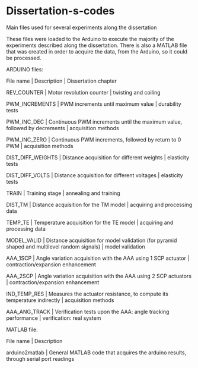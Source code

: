 # Dissertation-s-codes
Main files used for several experiments along the dissertation

These files were loaded to the Arduino to execute the majority of the experiments described along the dissertation.
There is also a MATLAB file that was created in order to acquire the data, from the Arduino, so it could be processed.

ARDUINO files:

File name | Description | Dissertation chapter

REV_COUNTER | Motor revolution counter | twisting and coiling

PWM_INCREMENTS | PWM increments until maximum value | durability tests

PWM_INC_DEC | Continuous PWM increments until the maximum value, followed by decrements | acquisition methods
		     		
PWM_INC_ZERO | Continuous PWM increments, followed by return to 0 PWM | acquisition methods
		    		
DIST_DIFF_WEIGHTS | Distance acquisition for different weights | elasticity tests

DIST_DIFF_VOLTS | Distance acquisition for different voltages | elasticity tests

TRAIN | Training stage | annealing and training

DIST_TM | Distance acquisition for the TM model	| acquiring and processing data

TEMP_TE | Temperature acquisition for the TE model | acquiring and processing data

MODEL_VALID | Distance acquisition for model validation (for pyramid shaped and multilevel random signals) | model validation
		  
AAA_1SCP | Angle variation acquisition with the AAA using 1 SCP actuator | contraction/expansion enhancement
		     	
AAA_2SCP | Angle variation acquisition with the AAA using 2 SCP actuators | contraction/expansion enhancement 
		    		
IND_TEMP_RES | Measures the actuator resistance, to compute its temperature indirectly | acquisition methods
		    	
AAA_ANG_TRACK | Verification tests upon the AAA: angle tracking performance | verification: real system

MATLAB file:

File name | Description

arduino2matlab | General MATLAB code that acquires the arduino results, through serial port readings

		    


